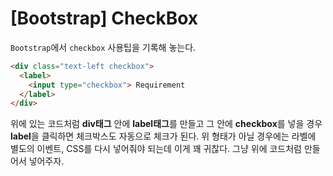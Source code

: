 # [Bootstrap] CheckBox

`Bootstrap`에서 `checkbox` 사용팁을 기록해 놓는다.

``` html
<div class="text-left checkbox">
  <label>
    <input type="checkbox"> Requirement
  </label>
</div>
```

위에 있는 코드처럼 **div태그** 안에 **label태그**를 만들고 그 안에 **checkbox**를 넣을 경우 **label**을 클릭하면 체크박스도 자동으로 체크가 된다. 위 형태가 아닐 경우에는 라벨에 별도의 이벤트, CSS를 다시 넣어줘야 되는데 이게 꽤 귀찮다. 그냥 위에 코드처럼 만들어서 넣어주자.
